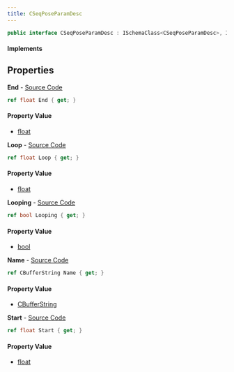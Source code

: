 ```yaml
---
title: CSeqPoseParamDesc
---
```


```csharp
public interface CSeqPoseParamDesc : ISchemaClass<CSeqPoseParamDesc>, ISchemaField, ISchemaClass, INativeHandle
```

#### Implements

## Properties

**End** - [Source Code](https://github.com/swiftly-solution/swiftlys2/blob/main/managed/src/SwiftlyS2.Generated/Schemas/Interfaces/CSeqPoseParamDesc.cs#L20)

```csharp
ref float End { get; }
```

#### Property Value

- [float](https://learn.microsoft.com/dotnet/api/system.single)

**Loop** - [Source Code](https://github.com/swiftly-solution/swiftlys2/blob/main/managed/src/SwiftlyS2.Generated/Schemas/Interfaces/CSeqPoseParamDesc.cs#L22)

```csharp
ref float Loop { get; }
```

#### Property Value

- [float](https://learn.microsoft.com/dotnet/api/system.single)

**Looping** - [Source Code](https://github.com/swiftly-solution/swiftlys2/blob/main/managed/src/SwiftlyS2.Generated/Schemas/Interfaces/CSeqPoseParamDesc.cs#L24)

```csharp
ref bool Looping { get; }
```

#### Property Value

- [bool](https://learn.microsoft.com/dotnet/api/system.boolean)

**Name** - [Source Code](https://github.com/swiftly-solution/swiftlys2/blob/main/managed/src/SwiftlyS2.Generated/Schemas/Interfaces/CSeqPoseParamDesc.cs#L16)

```csharp
ref CBufferString Name { get; }
```

#### Property Value

- [CBufferString](/docs/api/shared/natives/cbufferstring)

**Start** - [Source Code](https://github.com/swiftly-solution/swiftlys2/blob/main/managed/src/SwiftlyS2.Generated/Schemas/Interfaces/CSeqPoseParamDesc.cs#L18)

```csharp
ref float Start { get; }
```

#### Property Value

- [float](https://learn.microsoft.com/dotnet/api/system.single)

